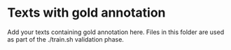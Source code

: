 # Texts with gold annotation
Add your texts containing gold annotation here. Files in this folder are used as part of the ./train.sh validation phase.